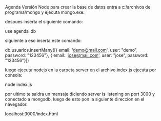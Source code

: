 Agenda Versión Node para crear la base de datos entra a c:/archivos de programa/mongo y ejecuta mongo.exe:

despues inserta el siguiente comando:

use agenda_db

siguiente a eso inserta este comando:

db.usuarios.insertMany([{ email: 'demo@mail.com', user: "demo", password: "123456"}, { email: 'jose@mail.com', user: "jose", password: "123456"}])

luego ejecuta nodejs en la carpeta server en el archivo index.js ejecuta por consola:

node index.js

por ultimo te saldra un mensaje diciendo server is listening on port 3000 y conectado a mongodb, luego de esto pon la siguiente direccion en el navegador.

localhost:3000/index.html